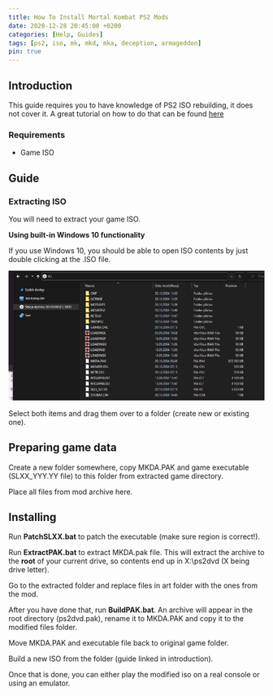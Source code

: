 ```yaml
---
title: How To Install Mortal Kombat PS2 Mods
date: 2020-12-28 20:45:00 +0200
categories: [Help, Guides]
tags: [ps2, iso, mk, mkd, mka, deception, armageddon]
pin: true
---
```


## Introduction
This guide requires you to have knowledge of PS2 ISO rebuilding,
it does not cover it.
A great tutorial on how to do that can be found [here](https://www.obscuregamers.com/threads/how-to-create-a-working-playstation-2-master-cd-r-or-dvd-r-image.772/)



### Requirements
- Game ISO


## Guide

### Extracting ISO
You will need to extract your game ISO.

**Using built-in Windows 10 functionality**

If you use Windows 10, you should be able to open ISO contents by just
double clicking at the .ISO file.

![Preview](https://raw.githubusercontent.com/ermaccer/ermaccer.github.io/gh-pages/assets/tutorials/mk_d_a-ps2tut/explorer.png)

Select both items and drag them over to a folder (create new or existing one).

## Preparing game data
Create a new folder somewhere, copy MKDA.PAK and game executable (SLXX_YYY.YY file)
to this folder from extracted game directory.

Place all files from mod archive here.

## Installing

Run **PatchSLXX.bat** to patch the executable (make sure region is correct!).

Run **ExtractPAK.bat** to extract MKDA.pak file. 
This will extract the archive to the **root** of your current drive, so 
contents end up in X:\ps2dvd (X being drive letter).

Go to the extracted folder and replace files in art folder with the ones from the 
mod.

After you have done that, run **BuildPAK.bat**.
An archive will appear in the root directory (ps2dvd.pak), rename it
to MKDA.PAK and copy it to the modified files folder.

Move MKDA.PAK and executable file back to original game folder.

Build a new ISO from the folder (guide linked in introduction).

Once that is done, you can either play the modified iso on a real console
or using an emulator.
